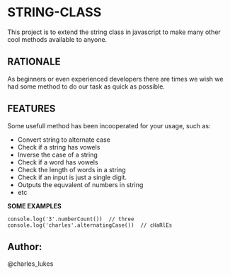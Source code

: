 #   STRING-CLASS
This project is to extend the string class in javascript to make many other cool methods available to anyone.     

##  RATIONALE
As beginners or even experienced developers there are times we wish we had some method to do our task as quick as possible.     

## FEATURES
Some usefull method has been incooperated for your usage, such as:    
* Convert string to alternate case
* Check if a string has vowels
* Inverse the case of a string
* Check if a word has vowels
* Check the length of words in a string
* Check if an input is just a single digit.
* Outputs the equvalent of numbers in string
* etc

__SOME EXAMPLES__

```
console.log('3'.numberCount())  // three
console.log('charles'.alternatingCase())  // cHaRlEs        
```
## Author:
@charles_lukes